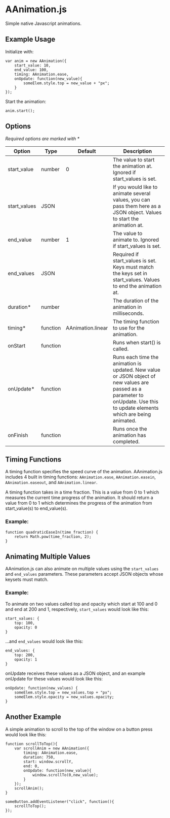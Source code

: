 # AAnimation.js

Simple native Javascript animations.

## Example Usage

Initialize with:

```
var anim = new AAnimation({
	start_value: 10,
	end_value: 100,
	timing: AAnimation.ease,
	onUpdate: function(new_value){
		someElem.style.top = new_value + "px";
	}
});
```

Start the animation:

```
anim.start();
```

## Options

_Required options are marked with *_

<table>
	<thead>
		<tr>
			<th>Option</th>
			<th>Type</th>
			<th>Default</th>
			<th>Description</th>
		</tr>
	</thead>
	<tbody>
		<tr>
			<td>start_value</td>
			<td>number</td>
			<td>0</td>
			<td>The value to start the animation at. Ignored if start_values is set.</td>
		</tr>
		<tr>
			<td>start_values</td>
			<td>JSON</td>
			<td></td>
			<td>If you would like to animate several values, you can pass them here as a JSON object. Values to start the animation at.</td>
		</tr>
		<tr>
			<td>end_value</td>
			<td>number</td>
			<td>1</td>
			<td>The value to animate to. Ignored if start_values is set.</td>
		</tr>
		<tr>
			<td>end_values</td>
			<td>JSON</td>
			<td></td>
			<td>Required if start_values is set. Keys must match the keys set in start_values. Values to end the animation at.</td>
		</tr>
		<tr>
			<td>duration*</td>
			<td>number</td>
			<td></td>
			<td>The duration of the animation in milliseconds.</td>
		</tr>
		<tr>
			<td>timing*</td>
			<td>function</td>
			<td>AAnimation.linear</td>
			<td>The timing function to use for the animation.</td>
		</tr>
		<tr>
			<td>onStart</td>
			<td>function</td>
			<td></td>
			<td>Runs when start() is called.</td>
		</tr>
		<tr>
			<td>onUpdate*</td>
			<td>function</td>
			<td></td>
			<td>Runs each time the animation is updated. New value or JSON object of new values are passed as a parameter to onUpdate. Use this to update elements which are being animated.</td>
		</tr>
		<tr>
			<td>onFinish</td>
			<td>function</td>
			<td></td>
			<td>Runs once the animation has completed.</td>
		</tr>
	</tbody>
</table>


## Timing Functions

A timing function specifies the speed curve of the animation. AAnimation.js includes 4 built in timing functions: `AAnimation.ease`, `AAnimation.easein`, `AAnimation.easeout`, and `AAnimation.linear`.

A timing function takes in a time fraction. This is a value from 0 to 1 which measures the current time progress of the animation. It should return a value from 0 to 1 which determines the progress of the animation from start\_value(s) to end\_value(s).

### Example:

```
function quadraticEaseIn(time_fraction) {
	return Math.pow(time_fraction, 2);
}
```

## Animating Multiple Values

AAnimation.js can also animate on multiple values using the `start_values` and `end_values` parameters. These parameters accept JSON objects whose keysets must match. 

### Example:

To animate on two values called top and opacity which start at 100 and 0 and end at 200 and 1, respectively, `start_values` would look like this:

```
start_values: {
	top: 100,
	opacity: 0
}
```

...and `end_values` would look like this:

```
end_values: {
	top: 200,
	opacity: 1
}
```

onUpdate receives these values as a JSON object, and an example onUpdate for these values would look like this:

```
onUpdate: function(new_values) {
	someElem.style.top = new_values.top + "px";
	someElem.style.opacity = new_values.opacity;
}
```

## Another Example

A simple animation to scroll to the top of the window on a button press would look like this:

```
function scrollToTop(){
	var scrollAnim = new AAnimation({
		timing: AAnimation.ease,
		duration: 750,
		start: window.scrollY,
		end: 0,
		onUpdate: function(new_value){
			window.scrollTo(0,new_value);
		}
	});
	scrollAnim();
}

someButton.addEventListener("click", function(){
	scrollToTop();
});
```

